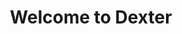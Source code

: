 ---
title: Welcome to Dexter

search: false

includes:
  - intro
  - getting_started
  - sdk
  - tutorial
  - modules
  - sdk_reference
  - misc
---
